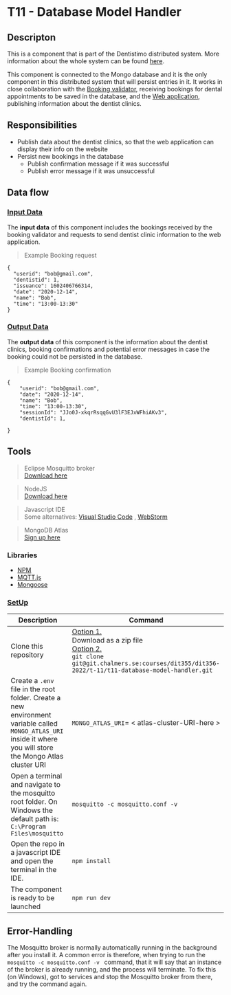 # **T11 - Database Model Handler**

## **Descripton**
This is a component that is part of the Dentistimo distributed system. More information about the whole system can be found [here](https://git.chalmers.se/courses/dit355/dit356-2022/t-11/t11-project).

This component is connected to the Mongo database and it is the only component in this distributed system that will persist entries in it. It works in close collaboration with the [Booking validator](https://git.chalmers.se/courses/dit355/dit356-2022/t-11/t11-booking-validator), receiving bookings for dental appointments to be saved in the database, and the [Web application](https://git.chalmers.se/courses/dit355/dit356-2022/t-11/t11-web-application), publishing information about the dentist clinics. 


## **Responsibilities**

- Publish data about the dentist clinics, so that the web application can display their info on the website
- Persist new bookings in the database
    - Publish confirmation message if it was successful
    - Publish error message if it was unsuccessful

## **Data flow**

### **<ins>Input Data</ins>**

The **input data** of this component includes the bookings received by the booking validator and requests to send dentist clinic information to the web application. 

>Example Booking request
```
{
  "userid": "bob@gmail.com",
  "dentistid": 1,
  "issuance": 1602406766314,
  "date": "2020-12-14",
  "name": "Bob",
  "time": "13:00-13:30"
}

```
### **<ins>Output Data</ins>**

The **output data** of this component is the information about the dentist clinics, booking confirmations and potential error messages in case the booking could not be persisted in the database. 
>Example Booking confirmation
```
{
    "userid": "bob@gmail.com",
    "date": "2020-12-14",
    "name": "Bob",
    "time": "13:00-13:30",
    "sessionId": "JJo0J-xkqrRsqqGvU3lF3EJxWFhiAKv3",
    "dentistId": 1,

}
```

## **Tools**

>  Eclipse Mosquitto broker <br>[Download here](https://mosquitto.org/download/)

>NodeJS <br>[Download here](https://nodejs.org/en/download/)

>Javascript IDE<br> Some alternatives: [Visual Studio Code](https://visualstudio.microsoft.com/downloads/) , [WebStorm](https://www.jetbrains.com/webstorm/download/)

>MongoDB Atlas<br> [Sign up here](https://www.mongodb.com/cloud/atlas/register?utm_content=rlsapostreg&utm_source=google&utm_campaign=search_gs_pl_evergreen_atlas_general_retarget-brand-postreg_gic-null_emea-all_ps-all_desktop_eng_lead&utm_term=&utm_medium=cpc_paid_search&utm_ad=&utm_ad_campaign_id=14412646473&adgroup=131761130372&gclid=CjwKCAiAs8acBhA1EiwAgRFdw_MoFEx8Y7bvZ8bKQR8DbT6RHJv631vx70_2J4uu3SXaXUo16lQYNxoClNQQAvD_BwE)

### **Libraries**  
- [NPM](https://www.npmjs.com/)
- [MQTT.js](https://www.npmjs.com/package/mqtt#api)
- [Mongoose](https://mongoosejs.com/)





### **<ins>SetUp</ins>**

| Description | Command |
|-------|---|
| Clone this repository | <ins>Option 1.</ins><br> Download as a zip file<br> <ins>Option 2.</ins><br>`git clone git@git.chalmers.se:courses/dit355/dit356-2022/t-11/t11-database-model-handler.git`|
|Create a `.env` file in the root folder. Create a new environment variable called `MONGO_ATLAS_URI` inside it where you will store the Mongo Atlas cluster URI |`MONGO_ATLAS_URI`= < atlas-cluster-URI-here >|
| Open a terminal and navigate to the mosquitto root folder. On Windows the default path is: <br> `C:\Program Files\mosquitto` |  `mosquitto -c mosquitto.conf -v ` |
|Open the repo in a javascript IDE and open the terminal in the IDE.  | `npm install` |
|The component is ready to be launched|`npm run dev`|


## Error-Handling
The Mosquitto broker is normally automatically running in the background after you install it. A common error is therefore, when trying to run the `mosquitto -c mosquitto.conf -v ` command, that it will say that an instance of the broker is already running, and the process will terminate. To fix this (on Windows), got to services and stop the Mosquitto broker from there, and try the command again. 











